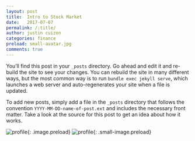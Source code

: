 ```yaml
---
layout: post
title:  Intro to Stock Market
date:   2017-07-07
permalink: /:title/
author: justin cuizon
categories: finance
preload: small-avatar.jpg 
comments: true
---
```


You’ll find this post in your `_posts` directory. Go ahead and edit it and re-build the site to see your changes. You can rebuild the site in many different ways, but the most common way is to run `bundle exec jekyll serve`, which launches a web server and auto-regenerates your site when a file is updated.

To add new posts, simply add a file in the `_posts` directory that follows the convention `YYYY-MM-DD-name-of-post.ext` and includes the necessary front matter. Take a look at the source for this post to get an idea about how it works.

![profile]({{site.baseurl}}/assets/img/avatar.jpg){: .image.preload}
![profile]({{site.baseurl}}/assets/img/small-avatar.jpg){: .small-image.preload}